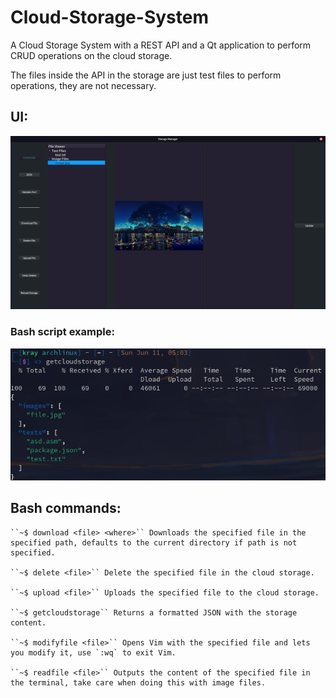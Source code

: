 # Cloud-Storage-System
A Cloud Storage System with a REST API and a Qt application to perform CRUD operations on the cloud storage.

The files inside the API in the storage are just test files to perform operations, they are not necessary.


## UI:
![UI example](./images/ui.png)


### Bash script example:


![Script example](./images/bashscript.png)


## Bash commands:

```
``~$ download <file> <where>`` Downloads the specified file in the specified path, defaults to the current directory if path is not specified.

``~$ delete <file>`` Delete the specified file in the cloud storage.

``~$ upload <file>`` Uploads the specified file to the cloud storage.

``~$ getcloudstorage`` Returns a formatted JSON with the storage content.

``~$ modifyfile <file>`` Opens Vim with the specified file and lets you modify it, use `:wq` to exit Vim.

``~$ readfile <file>`` Outputs the content of the specified file in the terminal, take care when doing this with image files.
```
